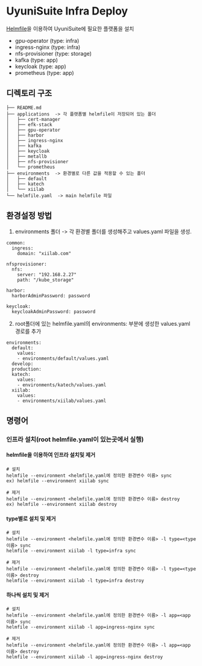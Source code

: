 # UyuniSuite Infra Deploy

[Helmfile](https://helmfile.readthedocs.io/en/latest/)을 이용하여 UyuniSuite에 필요한 플랫폼을 설치
* gpu-operator (type: infra)
* ingress-nginx (type: infra)
* nfs-provisioner (type: storage)
* kafka (type: app)
* keycloak (type: app)
* prometheus (type: app)

## 디렉토리 구조
```
├── README.md
├── applications  -> 각 플랫폼별 helmfile이 저장되어 있는 폴더
│   ├── cert-manager
│   ├── efk-stack
│   ├── gpu-operator
│   ├── harbor
│   ├── ingress-nginx
│   ├── kafka
│   ├── keycloak
│   ├── metallb
│   ├── nfs-provisioner
│   └── prometheus
├── environments  -> 환경별로 다른 값을 적용할 수 있는 폴더
│   ├── default
│   ├── katech
│   └── xiilab
└── helmfile.yaml  -> main helmfile 파일
```

## 환경설정 방법
1. environments 폴더 -> 각 환경별 폴더를 생성해주고 values.yaml 파일을 생성.
```
common:
  ingress:
    domain: "xiilab.com"

nfsprovisioner:
  nfs:
    server: "192.168.2.27"
    path: "/kube_storage"

harbor:
  harborAdminPassword: password

keycloak:
  keycloakAdminPassword: password
```
2. root폴더에 있는 helmfile.yaml의 environments: 부분에 생성한 values.yaml 경로를 추가
```
environments:
  default:
    values:
    - environments/default/values.yaml
  develop:
  production:
  katech:
    values:
    - environments/katech/values.yaml
  xiilab:
    values:
    - environments/xiilab/values.yaml
```


## 명령어
### 인프라 설치(root helmfile.yaml이 있는곳에서 실행)
#### helmfile을 이용하여 인프라 설치및 제거
```
# 설치
helmfile --environment <helmfile.yaml에 정의한 환경변수 이름> sync
ex) helmfile --environment xiilab sync

# 제거
helmfile --environment <helmfile.yaml에 정의한 환경변수 이름> destroy
ex) helmfile --environment xiilab destroy
```

#### type별로 설치 및 제거
```
# 설치
helmfile --environment <helmfile.yaml에 정의한 환경변수 이름> -l type=<type 이름> sync 
helmfile --environment xiilab -l type=infra sync

# 제거
helmfile --environment <helmfile.yaml에 정의한 환경변수 이름> -l type=<type 이름> destroy 
helmfile --environment xiilab -l type=infra destroy
```

#### 하나씩 설치 및 제거
```
# 설치
helmfile --environment <helmfile.yaml에 정의한 환경변수 이름> -l app=<app 이름> sync 
helmfile --environment xiilab -l app=ingress-nginx sync

# 제거
helmfile --environment <helmfile.yaml에 정의한 환경변수 이름> -l app=<app 이름> destroy 
helmfile --environment xiilab -l app=ingress-nginx destroy
```